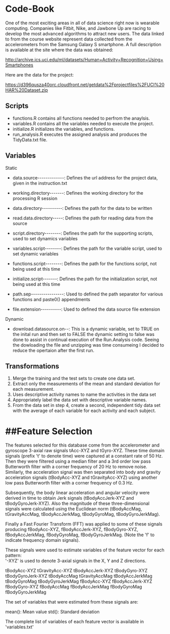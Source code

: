 Code-Book
=========

One of the most exciting areas in all of data science right now is wearable computing. Companies like Fitbit, Nike, and Jawbone Up are racing to develop the most advanced algorithms to attract new users. The data linked to from the course website represent data collected from the accelerometers from the Samsung Galaxy S smartphone. A full description is available at the site where the data was obtained: 

http://archive.ics.uci.edu/ml/datasets/Human+Activity+Recognition+Using+Smartphones 

Here are the data for the project: 

https://d396qusza40orc.cloudfront.net/getdata%2Fprojectfiles%2FUCI%20HAR%20Dataset.zip

## Scripts

* functions.R       contains all functions needed to perfrom the anaylsis.
* variables.R       contains all the variables needed to execute the project.
* initialize.R      initializes the variables, and functions.
* run_analysis.R    executes the assigned analysis and produces the TidyData.txt file.

## Variables

  Static
  
  * data.source-------------: Defines the url address for the project data, given in the instruction.txt
  * working.directory-------: Defines the working directory for the processing R session
  * data.directory----------: Defines the path for the data to be written
  * read.data.directory-----: Defines the path for reading data from the source
  * script.directory--------: Defines the path for the supporting scripts, used to set dynamics variables
  
  * variables.script--------: Defines the path for the variable script, used to set dynamic variables
  * functions.script--------: Defines the path for the functions script, not being used at this time 
  * initialize.script-------: Defines the path for the initialization script, not being used at this time
  
  * path.sep----------------: Used to defined the path separator for various functions and paste0() appendments  
  * file.extension----------: Used to defined the data source file extension  
  
  Dynamic
  
  * download.datasource.on--: This is a dynamic variable, set to TRUE on the inital run and then set to FALSE
                              the dynamic setting to false was done to assist in continual execution of the 
                              Run.Analysis code. Seeing the dowloading the file and unzipping was time consumeing 
                              I decided to reduce the opertaion after the first run. 

## Transformations

  1. Merge the training and the test sets to create one data set.
  2. Extract only the measurements of the mean and standard deviation for each measurement. 
  3. Uses descriptive activity names to name the activities in the data set
  4. Appropriately label the data set with descriptive variable names. 
  5. From the data set in step 4, create a second, independent tidy data set with the average 
     of each variable for each activity and each subject.
     
##Feature Selection 
=================

The features selected for this database come from the accelerometer and gyroscope 3-axial raw signals tAcc-XYZ and tGyro-XYZ. These time domain signals (prefix 't' to denote time) were captured at a constant rate of 50 Hz. Then they were filtered using a median filter and a 3rd order low pass Butterworth filter with a corner frequency of 20 Hz to remove noise. Similarly, the acceleration signal was then separated into body and gravity acceleration signals (tBodyAcc-XYZ and tGravityAcc-XYZ) using another low pass Butterworth filter with a corner frequency of 0.3 Hz. 

Subsequently, the body linear acceleration and angular velocity were derived in time to obtain Jerk signals (tBodyAccJerk-XYZ and tBodyGyroJerk-XYZ). Also the magnitude of these three-dimensional signals were calculated using the Euclidean norm (tBodyAccMag, tGravityAccMag, tBodyAccJerkMag, tBodyGyroMag, tBodyGyroJerkMag). 

Finally a Fast Fourier Transform (FFT) was applied to some of these signals producing fBodyAcc-XYZ, fBodyAccJerk-XYZ, fBodyGyro-XYZ, fBodyAccJerkMag, fBodyGyroMag, fBodyGyroJerkMag. (Note the 'f' to indicate frequency domain signals). 

These signals were used to estimate variables of the feature vector for each pattern:  
'-XYZ' is used to denote 3-axial signals in the X, Y and Z directions.

tBodyAcc-XYZ
tGravityAcc-XYZ
tBodyAccJerk-XYZ
tBodyGyro-XYZ
tBodyGyroJerk-XYZ
tBodyAccMag
tGravityAccMag
tBodyAccJerkMag
tBodyGyroMag
tBodyGyroJerkMag
fBodyAcc-XYZ
fBodyAccJerk-XYZ
fBodyGyro-XYZ
fBodyAccMag
fBodyAccJerkMag
fBodyGyroMag
fBodyGyroJerkMag

The set of variables that were estimated from these signals are: 

mean(): Mean value
std(): Standard deviation

The complete list of variables of each feature vector is available in 'variables.txt'
